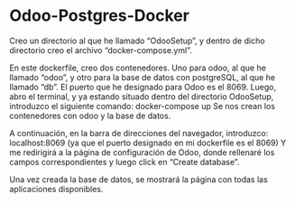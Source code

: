 # Odoo-Postgres-Docker

Creo un directorio al que he llamado “OdooSetup”, y dentro de dicho directorio creo el archivo 
“docker-compose.yml”.

En este dockerfile, creo dos contenedores. 
Uno para odoo, al que he llamado “odoo”, 
y otro para la base de datos con postgreSQL, al que he llamado “db”.
El puerto que he designado para Odoo es el 8069.
Luego, abro el terminal, y ya estando situado dentro del directorio OdooSetup, introduzco el 
siguiente comando:
docker-compose up
Se nos crean los contenedores con odoo y la base de datos.

A continuación, en la barra de direcciones del navegador, introduzco:
localhost:8069
(ya que el puerto designado en mi dockerfile es el 8069)
Y me redirigirá a la página de configuración de Odoo, donde rellenaré los campos correspondientes 
y luego click en “Create database”.

Una vez creada la base de datos, se mostrará la página con todas las aplicaciones disponibles.
